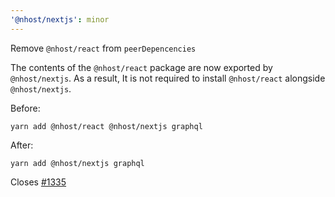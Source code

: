 ```yaml
---
'@nhost/nextjs': minor
---
```


Remove `@nhost/react` from `peerDepencencies`

The contents of the `@nhost/react` package are now exported by `@nhost/nextjs`. As a result,
It is not required to install `@nhost/react` alongside `@nhost/nextjs`.

Before:

```
yarn add @nhost/react @nhost/nextjs graphql
```

After:

```
yarn add @nhost/nextjs graphql
```

Closes [#1335](https://github.com/nhost/nhost/issues/1335)

